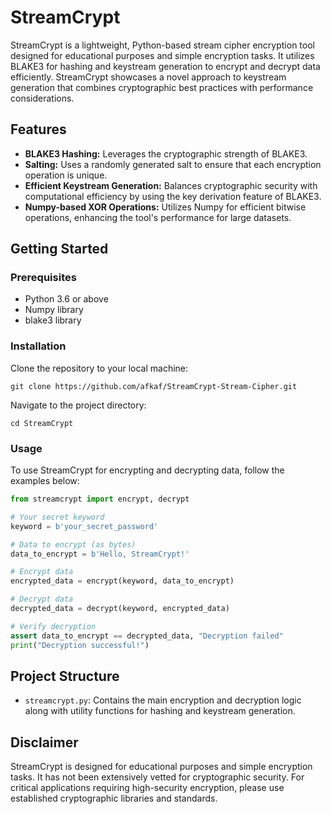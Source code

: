 # StreamCrypt

StreamCrypt is a lightweight, Python-based stream cipher encryption tool designed for educational purposes and simple encryption tasks. It utilizes BLAKE3 for hashing and keystream generation to encrypt and decrypt data efficiently. StreamCrypt showcases a novel approach to keystream generation that combines cryptographic best practices with performance considerations.

## Features

- **BLAKE3 Hashing:** Leverages the cryptographic strength of BLAKE3.
- **Salting:** Uses a randomly generated salt to ensure that each encryption operation is unique.
- **Efficient Keystream Generation:** Balances cryptographic security with computational efficiency by using the key derivation feature of BLAKE3.
- **Numpy-based XOR Operations:** Utilizes Numpy for efficient bitwise operations, enhancing the tool's performance for large datasets.

## Getting Started

### Prerequisites

- Python 3.6 or above
- Numpy library
- blake3 library

### Installation

Clone the repository to your local machine:

```
git clone https://github.com/afkaf/StreamCrypt-Stream-Cipher.git
```

Navigate to the project directory:

```
cd StreamCrypt
```

### Usage

To use StreamCrypt for encrypting and decrypting data, follow the examples below:

```python
from streamcrypt import encrypt, decrypt

# Your secret keyword
keyword = b'your_secret_password'

# Data to encrypt (as bytes)
data_to_encrypt = b'Hello, StreamCrypt!'

# Encrypt data
encrypted_data = encrypt(keyword, data_to_encrypt)

# Decrypt data
decrypted_data = decrypt(keyword, encrypted_data)

# Verify decryption
assert data_to_encrypt == decrypted_data, "Decryption failed"
print("Decryption successful!")
```

## Project Structure

- `streamcrypt.py`: Contains the main encryption and decryption logic along with utility functions for hashing and keystream generation.

## Disclaimer

StreamCrypt is designed for educational purposes and simple encryption tasks. It has not been extensively vetted for cryptographic security. For critical applications requiring high-security encryption, please use established cryptographic libraries and standards.
